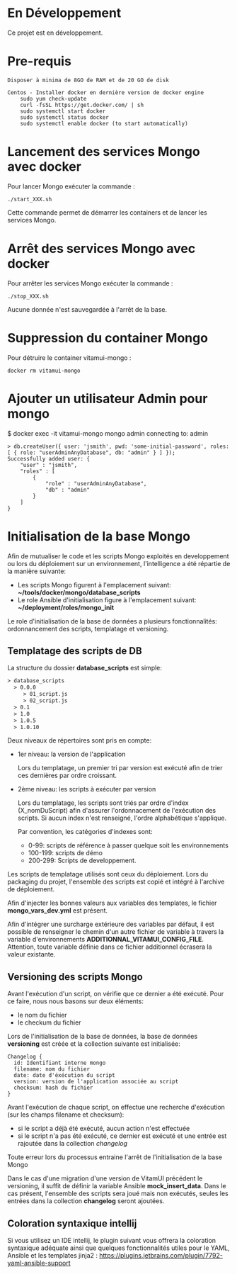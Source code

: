 # En Développement
Ce projet est en développement.

# Pre-requis
    Disposer à minima de 8GO de RAM et de 20 GO de disk

    Centos - Installer docker en dernière version de docker engine
        sudo yum check-update
        curl -fsSL https://get.docker.com/ | sh
        sudo systemctl start docker
        sudo systemctl status docker
        sudo systemctl enable docker (to start automatically)

# Lancement des services Mongo avec docker
Pour lancer Mongo exécuter la commande :

    ./start_XXX.sh

Cette commande permet de démarrer les containers et de lancer les services Mongo.


# Arrêt des services Mongo avec docker

Pour arrêter les services Mongo exécuter la commande :

    ./stop_XXX.sh

Aucune donnée n'est sauvegardée à l'arrêt de la base.

# Suppression du container Mongo

Pour détruire le container vitamui-mongo :

    docker rm vitamui-mongo

# Ajouter un utilisateur Admin pour mongo

$ docker exec -it vitamui-mongo mongo admin
connecting to: admin

    > db.createUser({ user: 'jsmith', pwd: 'some-initial-password', roles: [ { role: "userAdminAnyDatabase", db: "admin" } ] });
    Successfully added user: {
        "user" : "jsmith",
        "roles" : [
            {
                "role" : "userAdminAnyDatabase",
                "db" : "admin"
            }
        ]
    }



# Initialisation de la base Mongo

Afin de mutualiser le code et les scripts Mongo exploités en developpement ou lors du déploiement sur un environnement, l'intelligence a été répartie de la manière suivante:

- Les scripts Mongo figurent à l'emplacement suivant: **~/tools/docker/mongo/database_scripts**
- Le role Ansible d'initialisation figure à l'emplacement suivant: **~/deployment/roles/mongo_init**

Le role d'initialisation de la base de données a plusieurs fonctionnalités: ordonnancement des scripts, templatage et versioning.

## Templatage des scripts de DB

La structure du dossier **database_scripts** est simple:
```txt
> database_scripts
  > 0.0.0
     > 01_script.js
     > 02_script.js
  > 0.1
  > 1.0
  > 1.0.5
  > 1.0.10
```

Deux niveaux de répertoires sont pris en compte:

- 1er niveau: la version de l'application

  Lors du templatage, un premier tri par version est exécuté afin de trier ces dernières par ordre croissant.

- 2ème niveau: les scripts à exécuter par version

  Lors du templatage, les scripts sont triés par ordre d'index (X_nomDuScript) afin d'assurer l'ordonnacement de l'exécution des scripts. Si aucun index n'est renseigné, l'ordre alphabétique s'applique.

  Par convention, les catégories d'indexes sont:
  - 0-99: scripts de référence à passer quelque soit les environnements
  - 100-199: scripts de démo
  - 200-299: Scripts de developpement.

Les scripts de templatage utilisés sont ceux du déploiement. Lors du packaging du projet, l'ensemble des scripts est copié et intégré à l'archive de déploiement.

Afin d'injecter les bonnes valeurs aux variables des templates, le fichier **mongo_vars_dev.yml** est présent.

Afin d'intégrer une surcharge extérieure des variables par défaut, il est possible de renseigner le chemin d'un autre fichier de variable à travers la variable d'environnements **ADDITIONNAL_VITAMUI_CONFIG_FILE**.
Attention, toute variable définie dans ce fichier additionnel écrasera la valeur existante.

## Versioning des scripts Mongo

Avant l'exécution d'un script, on vérifie que ce dernier a été exécuté. Pour ce faire, nous nous basons sur deux éléments:
- le nom du fichier
- le checkum du fichier

Lors de l'initialisation de la base de données, la base de données **versioning** est créée et la collection suivante est initialisée:
```
Changelog {
  id: Identifiant interne mongo
  filename: nom du fichier
  date: date d'éxécution du script
  version: version de l'application associée au script
  checksum: hash du fichier
}
```

Avant l'exécution de chaque script, on effectue une recherche d'exécution (sur les champs filename et checksum):
- si le script a déjà été exécuté, aucun action n'est effectuée
- si le script n'a pas été exécuté, ce dernier est exécuté et une entrée est rajoutée dans la collection *changelog*

Toute erreur lors du processus entraine l'arrêt de l'initialisation de la base Mongo

Dans le cas d'une migration d'une version de VitamUI précédent le versioning, il suffit de définir la variable Ansible **mock_insert_data**. Dans le cas présent, l'ensemble des scripts sera joué mais non exécutés, seules les entrées dans la collection **changelog** seront ajoutées.

## Coloration syntaxique intellij

Si vous utilisez un IDE intellij, le plugin suivant vous offrera la coloration syntaxique adéquate ainsi que quelques
fonctionnalités utiles pour le YAML, Ansible et les templates jinja2 :
https://plugins.jetbrains.com/plugin/7792-yaml-ansible-support
